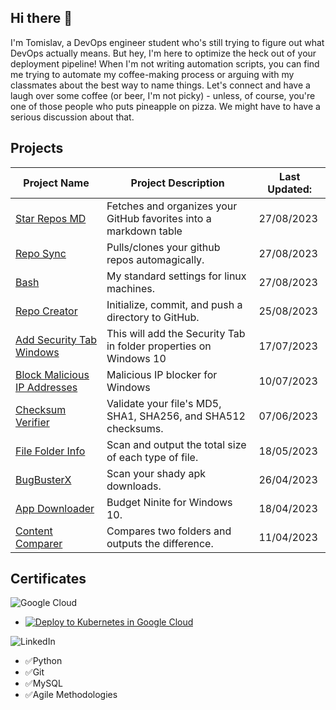 ## Hi there 👋
I'm Tomislav, a DevOps engineer student who's still trying to figure out what DevOps actually means. But hey, I'm here to optimize the heck out of your deployment pipeline! When I'm not writing automation scripts, you can find me trying to automate my coffee-making process or arguing with my classmates about the best way to name things. Let's connect and have a laugh over some coffee (or beer, I'm not picky) - unless, of course, you're one of those people who puts pineapple on pizza. We might have to have a serious discussion about that.

## Projects
| Project Name                                           | Project Description                                                                                                                     | Last Updated: |
| ------------------------------------------------------ | -------------------------------------------------------------------------------------------------------------------------------------- | ------------ |
| [Star Repos MD](https://github.com/PapaPeskwo/starred-repos-to-md)     | Fetches and organizes your GitHub favorites into a markdown table                                                                      | 27/08/2023   |
| [Repo Sync](https://github.com/PapaPeskwo/repo-sync)         | Pulls/clones your github repos automagically.                                                                                           | 27/08/2023   |
| [Bash](https://github.com/PapaPeskwo/bash)               | My standard settings for linux machines.                                                                                               | 27/08/2023   |
| [Repo Creator](https://github.com/PapaPeskwo/repo-creator)     | Initialize, commit, and push a directory to GitHub.                                                                                    | 25/08/2023   |
| [Add Security Tab Windows](https://github.com/PapaPeskwo/fix-no-security-tab-windows) | This will add the Security Tab in folder properties on Windows 10                                                                    | 17/07/2023   |
| [Block Malicious IP Addresses](https://github.com/PapaPeskwo/block-malicious-IP-addresses) | Malicious IP blocker for Windows                                                                                                     | 10/07/2023   |
| [Checksum Verifier](https://github.com/PapaPeskwo/Checksum-Verifier)   | Validate your file's MD5, SHA1, SHA256, and SHA512 checksums.                                                                           | 07/06/2023   |
| [File Folder Info](https://github.com/PapaPeskwo/file-folder-info)   | Scan and output the total size of each type of file.                                                                                   | 18/05/2023   |
| [BugBusterX](https://github.com/PapaPeskwo/BugBusterX)       | Scan your shady apk downloads.                                                                                                        | 26/04/2023   |
| [App Downloader](https://github.com/PapaPeskwo/app-downloader)     | Budget Ninite for Windows 10.                                                                                                         | 18/04/2023   |
| [Content Comparer](https://github.com/PapaPeskwo/content-comparer)   | Compares two folders and outputs the difference.                                                                                        | 11/04/2023   |



## Certificates
![Google Cloud](https://img.shields.io/badge/GoogleCloud-%234285F4.svg?style=for-the-badge&logo=google-cloud&logoColor=white)

- [![Deploy to Kubernetes in Google Cloud](https://www.cloudskillsboost.google/public_profiles/b13bbf8f-f6ab-4449-b7ec-2b2dd57db762/badges/3397803)](https://www.cloudskillsboost.google/public_profiles/b13bbf8f-f6ab-4449-b7ec-2b2dd57db762/badges/3397803)

![LinkedIn](https://img.shields.io/badge/linkedin-%230077B5.svg?style=for-the-badge&logo=linkedin&logoColor=white)
- ✅Python
- ✅Git
- ✅MySQL
- ✅Agile Methodologies
